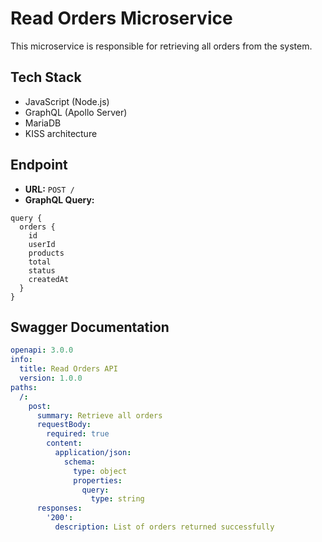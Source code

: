 # Read Orders Microservice

This microservice is responsible for retrieving all orders from the system.

## Tech Stack
- JavaScript (Node.js)
- GraphQL (Apollo Server)
- MariaDB
- KISS architecture

## Endpoint
- **URL:** `POST /`  
- **GraphQL Query:**

```
query {
  orders {
    id
    userId
    products
    total
    status
    createdAt
  }
}
```

## Swagger Documentation

```yaml
openapi: 3.0.0
info:
  title: Read Orders API
  version: 1.0.0
paths:
  /:
    post:
      summary: Retrieve all orders
      requestBody:
        required: true
        content:
          application/json:
            schema:
              type: object
              properties:
                query:
                  type: string
      responses:
        '200':
          description: List of orders returned successfully
```